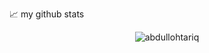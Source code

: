 📈 my github stats

<p align="center"> <img src="https://github-readme-stats.vercel.app/api?username=abdullohtariq&show_icons=true&theme=gotham" alt="abdullohtariq" />
